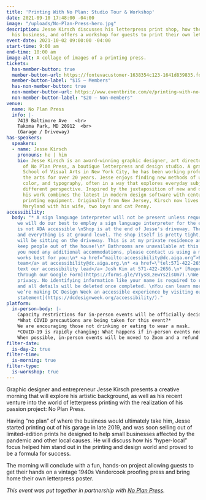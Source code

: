 ```yaml
---
title: 'Printing With No Plan: Studio Tour & Workshop'
date: 2021-09-10 17:48:00 -04:00
image: "/uploads/No-Plan-Press-hero.jpg"
description: Jesse Kirsch discusses his letterpress print shop, how the pandemic impacted
  his business, and offers a workshop for guests to print their own letterpress posters.
event-date: 2021-10-02 09:00:00 -04:00
start-time: 9:00 am
end-time: 10:00 am
image-alt: A collage of images of a printing press.
tickets:
  has-member-button: true
  member-button-url: https://fontevacustomer-1638354c123-1641d839835.force.com/services/oauth2/authorize?client_id=3MVG9nthuDc9owbcOq7_07W.HriOQQPWTbMkrpOla.ajDQlTHf4_uby_mhwylcX.mJBU2O2SppTiZMS0J_HJd&response_type=code&redirect_uri=https://ikit.aiga.org/ikit_national_util/ikit-national-util-sso-redirect/&state=https%3A%2F%2Fdc.aiga.org%2F%3Fpost_type%3Dikit_event%26p%3D447819%26redirect_source%3Deventbrite_register
  member-button-label: "$15 — Members"
  has-non-member-button: true
  non-member-button-url: https://www.eventbrite.com/e/printing-with-no-plan-studio-tour-workshop-tickets-170375088476
  non-member-button-label: "$20 — Non-members"
venue:
  name: No Plan Press
  info: |-
    7419 Baltimore Ave   <br>
    Takoma Park, MD 20912  <br>
    (Garage / Driveway)
has-speakers:
  speakers:
  - name: Jesse Kirsch
    pronouns: he | him
    bio: Jesse Kirsch is an award-winning graphic designer, art director, and owner
      of No Plan Press, a boutique letterpress and design studio. A graduate of the
      School of Visual Arts in New York City, he has been working professionally in
      the arts for over 20 years. Jesse enjoys finding new methods of using geometry,
      color, and typography, often in a way that explores everyday subjects from a
      different perspective. Inspired by the juxtaposition of new and old technologies,
      his work combines the latest in modern design software with century-old vintage
      printing equipment. Originally from New Jersey, Kirsch now lives in Takoma Park,
      Maryland with his wife, two boys and cat Penny.
accessibility:
  body: "* A sign language interpreter will not be present unless requested. If requested,
    we will do our best to employ a sign language interpreter for the event.\n* Location
    is not ADA accessible \nShop is at the end of Jesse's driveway. There are no steps
    and everything is at ground level. The shop itself is pretty tight, but people
    will be sitting on the driveway. This is at my private residence and trying to
    keep people out of the house!\n* Bathrooms are unavailable at this location.\n\nIf
    you need any additional accommodations, please contact us using a method that
    works best for you:\n* <a href=”mailto:accessibility@dc.aiga.org”>Email our accessibility
    team</a> at accessibility@dc.aiga.org.\n* <a href=\"tel:571-422-2656\">Call or
    text our accessibility lead</a> Josh Kim at 571-422-2656.\n* [Request an accommodation
    through our Google Form](https://forms.gle/VTys8LzewYs2isUm7).\nWe honor your
    privacy. No identifying information like your name is required to request an accommodation,
    and all details will be deleted once completed. \nYou can learn more about how
    we’re making DC Design Week an accessible experience by visiting our [accessibility
    statement](https://dcdesignweek.org/accessibility/)."
platform:
  in-person-body: |-
    Capacity restrictions for in-person events will be officially decided about two weeks out from DCDW and posted on the specific event pages in order to follow the latest CDC guidance.
    *What COVID precautions are being taken for this event?*
    We are encouraging those not drinking or eating to wear a mask.
    *COVID-19 is rapidly changing: What happens if in-person events need to be cancelled?*
    When possible, in-person events will be moved to Zoom and a refund should not be expected. If an event is canceled in its entirety a refund will be issued. In either scenario you will be notified immediately.
filter-date:
  is-day-2: true
filter-time:
  is-morning: true
filter-type:
  is-workshop: true
---
```


Graphic designer and entrepreneur Jesse Kirsch presents a creative morning that will explore his artistic background, as well as his recent venture into the world of letterpress printing with the realization of his passion project: No Plan Press. 

Having “no plan” of where the business would ultimately take him, Jesse started printing out of his garage in late 2019, and was soon selling out of limited-edition prints he designed to help small businesses affected by the pandemic and other local causes. He will discuss how his “hyper-local” focus helped him stand out in the printing and design world and proved to be a formula for success.

The morning will conclude with a fun, hands-on project allowing guests to get their hands on a vintage 1940s Vandercook proofing press and bring home their own letterpress poster.


*This event was put together in partnership with [No Plan Press](https://www.noplan.press/).*